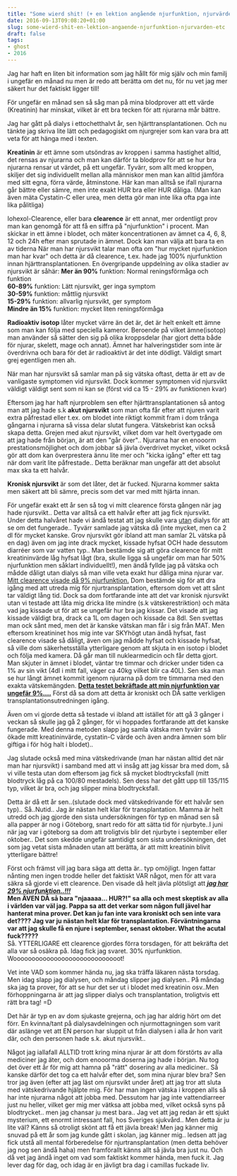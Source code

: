 ```yaml
---
title: "Some wierd shit! (+ en lektion angående njurfunktion, njurvärden etc)"
date: 2016-09-13T09:08:20+01:00
slug: some-wierd-shit-en-lektion-angaende-njurfunktion-njurvarden-etc
draft: false
tags:
- ghost
- 2016
---
```


Jag har haft en liten bit information som jag hållt för mig själv och min familj i ungefär en månad nu men är redo att berätta om det nu, för nu vet jag mer säkert hur det faktiskt ligger till!

För ungefär en månad sen så såg man på mina blodprover att ett värde (Kreatinin) har minskat, vilket är ett bra tecken för att njurarna mår bättre.

Jag har gått på dialys i ettochetthalvt år, sen hjärttransplantationen.
Och nu tänkte jag skriva lite lätt och pedagogiskt om njurgrejer som kan vara bra att veta för att hänga med i texten.

<b>Kreatinin</b> är ett ämne som utsöndras av kroppen i samma hastighet alltid, det rensas av njurarna och man kan därför ta blodprov för att se hur bra njurarna rensar ut värdet, på ett ungefär. Tyvärr, som allt med kroppen, skiljer det sig individuellt mellan alla människor men man kan alltid jämföra med sitt egna, förra värde, åtminstone. 
Här kan man alltså se ifall njurarna går bättre eller sämre, men inte exakt HUR bra eller HUR dåliga.
(Man kan även mäta Cystatin-C eller urea, men detta gör man inte lika ofta pga inte lika pålitliga)

Iohexol-Clearence, eller bara <b>clearence</b> är ett annat, mer ordentligt prov man kan genomgå för att få en siffra på "njurfunktion" i procent. Man skickar in ett ämne i blodet, och mäter koncentrationen av ämnet ca 4, 6, 8, 12 och 24h efter man sprutade in ämnet. Dock kan man välja att bara ta en av tiderna
När man har njursvikt talar man ofta om "hur mycket njurfunktion man har kvar" och detta är då clearence, t.ex. hade jag 100% njurfunktion innan hjärttransplantationen.
En övergripande uppdelning av olika stadier av njursvikt är såhär:
**Mer än 90%** funktion: Normal reningsförmåga och funktion<br>
**60-89%** funktion: Lätt njursvikt, ger inga symptom<br>
**30-59%** funktion: måttlig njursvikt<br>
**15-29%** funktion: allvarlig njursvikt, ger symptom<br>
**Mindre än 15%** funktion: mycket liten reningsförmåga<br>

**Radioaktiv isotop** låter mycket värre än det är, det är helt enkelt ett ämne som man kan följa med speciella kameror. Beroende på vilket ämne(isotop) man använder så sätter den sig på olika kroppsdelar (har gjort detta både för njurar, skelett, mage och annat). Ämnet har halveringstider som inte är överdrivna och bara för det är radioaktivt är det inte dödligt. Väldigt smart grej egentligen men ah.  

När man har njursvikt så samlar man på sig vätska oftast, detta är ett av de vanligaste symptomen vid njursvikt. Dock kommer symptomen vid njursvikt väldigt väldigt sent som ni kan se (först vid ca 15 - 29% av funktionen kvar)

Eftersom jag har haft njurproblem sen efter hjärttransplantationen så antog man att jag hade s.k **akut njursvikt** som man ofta får efter att njuren varit extra påfrestad eller t.ex. om blodet inte riktigt kommit fram i dom trånga gångarna i njurarna så vissa delar slutat fungera. Vätskebrist kan också skapa detta.
Grejen med akut njursvikt, vilket dom var helt övertygade om att jag hade från början, är att den "går över".. Njurarna har en enooorm prestationsmöjlighet och dom jobbar så jävla överdrivet mycket, vilket också gör att dom kan överprestera ännu lite mer och "kicka igång" efter ett tag när dom varit lite påfrestade..
Detta beräknar man ungefär att det absolut max ska ta ett halvår.

**Kronisk njursvikt** är som det låter, det är fucked. Njurarna kommer sakta men säkert att bli sämre, precis som det var med mitt hjärta innan.

För ungefär exakt ett år sen så tog vi mitt clearence första gången när jag hade njursvikt.. Detta var alltså ca ett halvår efter att jag fick njursvikt. Under detta halvåret hade vi ändå testat att jag skulle vara <u>utan</u> dialys för att se om det fungerade.. Tyvärr samlade jag vätska då (inte mycket, men ca 2 dl för mycket kanske. Grov njursvikt gör ibland att man samlar 2L vätska på en dag) även om jag inte drack mycket, kissade hyfsat OCH hade dessutom diarréer som var vatten typ..
Man bestämde sig att göra clearence för mitt kreatininvärde låg hyfsat lågt (bra, skulle ligga så ungefär om man har 50% njurfunktion men såklart individuellt!), men ändå fyllde jag på vätska och mådde dåligt utan dialys så man ville veta exakt hur dåliga mina njurar var.
<u>Mitt clearence visade då 9% njurfunktion.</u>
Dom bestämde sig för att dra igång med att utreda mig för njurtransplantation, eftersom dom vet att sånt tar väldigt lång tid.
Dock sa dom fortfarande inte att det var kronisk njursvikt utan vi testade att låta mig dricka lite mindre (s.k vätskerestriktion) och mäta vad jag kissade ut för att se ungefär hur bra jag kissar.
Det visade att jag kissade väldigt bra, drack ca 1L om dagen och kissade ca 8dl. Sen svettas man ock sånt med, men det är kanske vätskan man får i sig från MAT.
Men eftersom kreatininet hos mig inte var SKYhögt utan ändå hyfsat, fast clearence visade så dåligt, även om jag mådde hyfsat och kissade hyfsat, så ville dom säkerhetsställa ytterligare genom att skjuta in en isotop i blodet och följa med kamera.
Då går man till nuklearmedicin och får detta gjort. Man skjuter in ämnet i blodet, väntar tre timmar och dricker under tiden ca 1% av sin vikt (4dl i mitt fall, väger ca 40kg vilket blir ca 40L).
Sen ska man se hur långt ämnet kommit igenom njurarna på dom tre timmarna med den exakta vätskemängden. **<u>Detta testet bekräftade att min njurfunktion var ungefär 9%....</u>**
Först då sa dom att detta är kroniskt och DÅ satte verkligen transplantationsutredningen igång.

Även om vi gjorde detta så testade vi ibland att istället för att gå 3 gånger i veckan så skulle jag gå 2 gånger, för vi hoppades fortfarande att det kanske fungerade. Med denna metoden slapp jag samla vätska men tyvärr så ökade mitt kreatininvärde, cystatin-C värde och även andra ämnen som blir giftiga i för hög halt i blodet)..

Jag slutade också med mina vätskedrivande (man har nästan alltid det när man har njursvikt) i samband med att vi insåg att jag kissar bra med dom, så vi ville testa utan dom eftersom jag fick så mycket blodtrycksfall (mitt blodtryck låg på ca 100/80 mestadels). Sen dess har det gått upp till 135/115 typ, vilket är bra, och jag slipper mina blodtrycksfall.

Detta är då ett år sen..(slutade dock med vätskedrivande för ett halvår sen typ).. Så..Nutid.. Jag är nästan helt klar för transplantation. Mamma är helt utredd och jag gjorde den sista undersökningen för typ en månad sen så alla papper är nog i Göteborg, snart redo för att sätta tid för njurbyte..I juni när jag var i göteborg sa dom att troligtvis blir det njurbyte i september eller oktober.. Det som skedde ungefär samtidigt som sista undersökningen, det som jag vetat sista månaden utan att berätta, är att mitt kreatinin blivit ytterligare bättre!

Först och främst vill jag bara säga att detta är.. typ omöjligt. Ingen fattar nånting men ingen trodde heller det faktiskt VAR något, men för att vara säkra så gjorde vi ett clearence.
Den visade då helt jävla plötsligt att ***<u>jag har 29% njurfunktion..!!!</u>***<br>
**Men ÄVEN DÅ så bara "njaaaaa... HUR?!" sa alla och mest skeptisk av alla i världen var väl jag. Pappa sa att det verkar som någon full jävel har hanterat mina prover. Det kan ju fan inte vara kroniskt och sen inte vara det????  Jag var ju nästan helt klar för transplantation. Förväntningarna var att jag skulle få en njure i september, senast oktober. What the acutal fuck?????**<br>
Så. YTTERLIGARE ett clearence gjordes förra torsdagen, för att bekräfta det alla var så osäkra på. Idag fick jag svaret. 30% njurfunktion. Wooooooooooooooooooooooooooooot!

Vet inte VAD som kommer hända nu, jag ska träffa läkaren nästa torsdag. Men idag slapp jag dialysen, och måndag slipper jag dialysen.. På måndag ska jag ta prover, för att se hur det ser ut i blodet med kreatinin osv..Men förhoppningarna är att jag slipper dialys och transplantation, troligtvis ett rätt bra tag! =D

Det här är typ en av dom sjukaste grejerna, och jag har aldrig hört om det förr. En kvinna/tant på dialysavdelningen och njurmottagningen som varit där aslänge vet att EN person har sluppit ut från dialysen i alla år hon varit där, och den personen hade s.k. akut njursvikt..

Något jag iallafall ALLTID trott kring mina njurar är att dom förstörts av alla mediciner jag äter, och dom enooorma doserna jag hade i början. Nu tog det över ett år för mig att hamna på "rätt" dosering av alla mediciner.. Så kanske därför det tog ca ett halvår efter det, som mina njurar blev bra? Sen tror jag även (efter att jag läst om njursvikt under året) att jag tror att sluta med vätskedrivande hjälpte mig. För har man ingen vätska i kroppen alls så har inte njurarna något att jobba med. Dessutom har jag inte vattendiarreer just nu heller, vilket ger mig mer vätksa att jobba med, vilket också syns på blodtrycket.. men jag chansar ju mest bara.. 
Jag vet att jag redan är ett sjukt mysterium, ett enormt intressant fall, hos Sveriges sjukvård.. Men detta är ju lite väl? Känns så otroligt skönt att få ett jävla break! Men jag känner mig snuvad på ett år som jag kunde gått i skolan, jag känner mig.. ledsen att jag fick utstå all mental förberedelse för njurtransplantation (men detta behöver jag nog sen ändå haha) men framförallt känns allt så jävla bra just nu. 
Och då vet jag ändå inget om vad som faktiskt kommer hända, men fuck it. Jag lever dag för dag, och idag är en jävligt bra dag i camillas fuckade liv.


